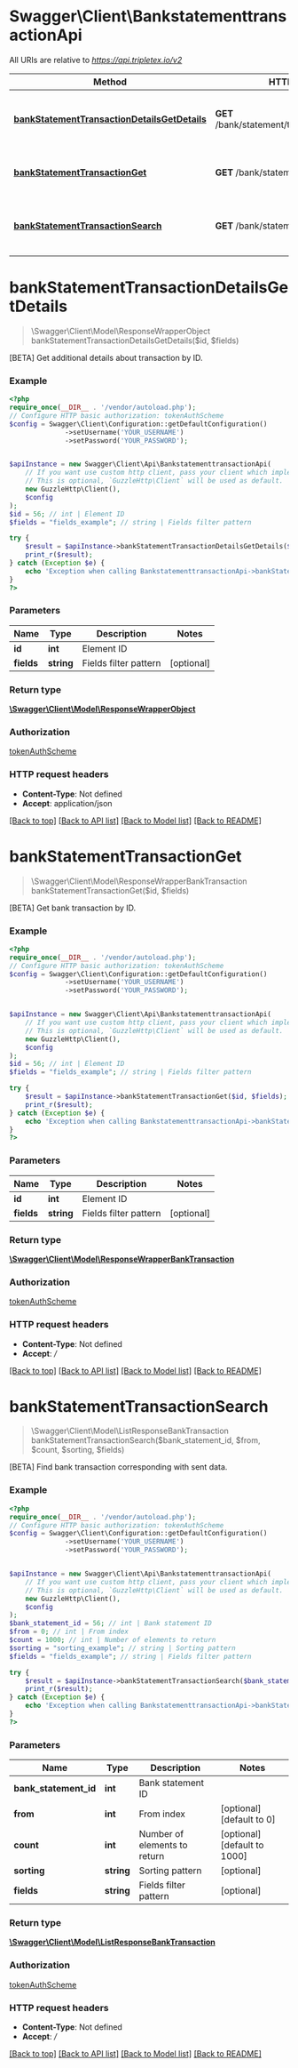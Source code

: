 # Swagger\Client\BankstatementtransactionApi

All URIs are relative to *https://api.tripletex.io/v2*

Method | HTTP request | Description
------------- | ------------- | -------------
[**bankStatementTransactionDetailsGetDetails**](BankstatementtransactionApi.md#bankstatementtransactiondetailsgetdetails) | **GET** /bank/statement/transaction/{id}/details | [BETA] Get additional details about transaction by ID.
[**bankStatementTransactionGet**](BankstatementtransactionApi.md#bankstatementtransactionget) | **GET** /bank/statement/transaction/{id} | [BETA] Get bank transaction by ID.
[**bankStatementTransactionSearch**](BankstatementtransactionApi.md#bankstatementtransactionsearch) | **GET** /bank/statement/transaction | [BETA] Find bank transaction corresponding with sent data.

# **bankStatementTransactionDetailsGetDetails**
> \Swagger\Client\Model\ResponseWrapperObject bankStatementTransactionDetailsGetDetails($id, $fields)

[BETA] Get additional details about transaction by ID.

### Example
```php
<?php
require_once(__DIR__ . '/vendor/autoload.php');
// Configure HTTP basic authorization: tokenAuthScheme
$config = Swagger\Client\Configuration::getDefaultConfiguration()
              ->setUsername('YOUR_USERNAME')
              ->setPassword('YOUR_PASSWORD');


$apiInstance = new Swagger\Client\Api\BankstatementtransactionApi(
    // If you want use custom http client, pass your client which implements `GuzzleHttp\ClientInterface`.
    // This is optional, `GuzzleHttp\Client` will be used as default.
    new GuzzleHttp\Client(),
    $config
);
$id = 56; // int | Element ID
$fields = "fields_example"; // string | Fields filter pattern

try {
    $result = $apiInstance->bankStatementTransactionDetailsGetDetails($id, $fields);
    print_r($result);
} catch (Exception $e) {
    echo 'Exception when calling BankstatementtransactionApi->bankStatementTransactionDetailsGetDetails: ', $e->getMessage(), PHP_EOL;
}
?>
```

### Parameters

Name | Type | Description  | Notes
------------- | ------------- | ------------- | -------------
 **id** | **int**| Element ID |
 **fields** | **string**| Fields filter pattern | [optional]

### Return type

[**\Swagger\Client\Model\ResponseWrapperObject**](../Model/ResponseWrapperObject.md)

### Authorization

[tokenAuthScheme](../../README.md#tokenAuthScheme)

### HTTP request headers

 - **Content-Type**: Not defined
 - **Accept**: application/json

[[Back to top]](#) [[Back to API list]](../../README.md#documentation-for-api-endpoints) [[Back to Model list]](../../README.md#documentation-for-models) [[Back to README]](../../README.md)

# **bankStatementTransactionGet**
> \Swagger\Client\Model\ResponseWrapperBankTransaction bankStatementTransactionGet($id, $fields)

[BETA] Get bank transaction by ID.

### Example
```php
<?php
require_once(__DIR__ . '/vendor/autoload.php');
// Configure HTTP basic authorization: tokenAuthScheme
$config = Swagger\Client\Configuration::getDefaultConfiguration()
              ->setUsername('YOUR_USERNAME')
              ->setPassword('YOUR_PASSWORD');


$apiInstance = new Swagger\Client\Api\BankstatementtransactionApi(
    // If you want use custom http client, pass your client which implements `GuzzleHttp\ClientInterface`.
    // This is optional, `GuzzleHttp\Client` will be used as default.
    new GuzzleHttp\Client(),
    $config
);
$id = 56; // int | Element ID
$fields = "fields_example"; // string | Fields filter pattern

try {
    $result = $apiInstance->bankStatementTransactionGet($id, $fields);
    print_r($result);
} catch (Exception $e) {
    echo 'Exception when calling BankstatementtransactionApi->bankStatementTransactionGet: ', $e->getMessage(), PHP_EOL;
}
?>
```

### Parameters

Name | Type | Description  | Notes
------------- | ------------- | ------------- | -------------
 **id** | **int**| Element ID |
 **fields** | **string**| Fields filter pattern | [optional]

### Return type

[**\Swagger\Client\Model\ResponseWrapperBankTransaction**](../Model/ResponseWrapperBankTransaction.md)

### Authorization

[tokenAuthScheme](../../README.md#tokenAuthScheme)

### HTTP request headers

 - **Content-Type**: Not defined
 - **Accept**: */*

[[Back to top]](#) [[Back to API list]](../../README.md#documentation-for-api-endpoints) [[Back to Model list]](../../README.md#documentation-for-models) [[Back to README]](../../README.md)

# **bankStatementTransactionSearch**
> \Swagger\Client\Model\ListResponseBankTransaction bankStatementTransactionSearch($bank_statement_id, $from, $count, $sorting, $fields)

[BETA] Find bank transaction corresponding with sent data.

### Example
```php
<?php
require_once(__DIR__ . '/vendor/autoload.php');
// Configure HTTP basic authorization: tokenAuthScheme
$config = Swagger\Client\Configuration::getDefaultConfiguration()
              ->setUsername('YOUR_USERNAME')
              ->setPassword('YOUR_PASSWORD');


$apiInstance = new Swagger\Client\Api\BankstatementtransactionApi(
    // If you want use custom http client, pass your client which implements `GuzzleHttp\ClientInterface`.
    // This is optional, `GuzzleHttp\Client` will be used as default.
    new GuzzleHttp\Client(),
    $config
);
$bank_statement_id = 56; // int | Bank statement ID
$from = 0; // int | From index
$count = 1000; // int | Number of elements to return
$sorting = "sorting_example"; // string | Sorting pattern
$fields = "fields_example"; // string | Fields filter pattern

try {
    $result = $apiInstance->bankStatementTransactionSearch($bank_statement_id, $from, $count, $sorting, $fields);
    print_r($result);
} catch (Exception $e) {
    echo 'Exception when calling BankstatementtransactionApi->bankStatementTransactionSearch: ', $e->getMessage(), PHP_EOL;
}
?>
```

### Parameters

Name | Type | Description  | Notes
------------- | ------------- | ------------- | -------------
 **bank_statement_id** | **int**| Bank statement ID |
 **from** | **int**| From index | [optional] [default to 0]
 **count** | **int**| Number of elements to return | [optional] [default to 1000]
 **sorting** | **string**| Sorting pattern | [optional]
 **fields** | **string**| Fields filter pattern | [optional]

### Return type

[**\Swagger\Client\Model\ListResponseBankTransaction**](../Model/ListResponseBankTransaction.md)

### Authorization

[tokenAuthScheme](../../README.md#tokenAuthScheme)

### HTTP request headers

 - **Content-Type**: Not defined
 - **Accept**: */*

[[Back to top]](#) [[Back to API list]](../../README.md#documentation-for-api-endpoints) [[Back to Model list]](../../README.md#documentation-for-models) [[Back to README]](../../README.md)

